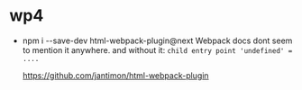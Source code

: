 # wp4

- npm i --save-dev html-webpack-plugin@next
  Webpack docs dont seem to mention it anywhere.
  and without it: `child entry point 'undefined' = ....`

  https://github.com/jantimon/html-webpack-plugin

